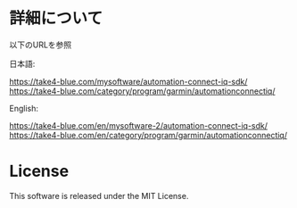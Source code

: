 # 詳細について
以下のURLを参照

日本語:

https://take4-blue.com/mysoftware/automation-connect-iq-sdk/ <br>
https://take4-blue.com/category/program/garmin/automationconnectiq/ <br>

English:

https://take4-blue.com/en/mysoftware-2/automation-connect-iq-sdk/ <br>
https://take4-blue.com/en/category/program/garmin/automationconnectiq/ <br>

# License
This software is released under the MIT License.
